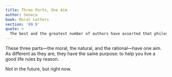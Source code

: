 ```yaml
---
title: Three Parts, One Aim
author: Seneca
book: Moral Letters
section: '89.9'
quote: >
  The best and the greatest number of authors have asserted that philosophy consists of three parts: the moral, the natural, and the rational. The first puts the soul in order. The second thoroughly examines the natural order of things. The third inquires into the proper meaning of words, and their arrangements and proofs which keep falsehoods from creeping in to displace truth.
---
```


These three parts—the moral, the natural, and the rational—have one aim. As different as they are, they have the same purpose: to help you live a good life rules by reason.

Not in the future, but right now.
